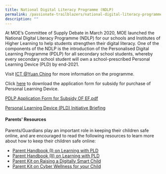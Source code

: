 ```yaml
---
title: National Digital Literacy Programme (NDLP)
permalink: /passionate-trailblazers/national-digital-literacy-programme-ndlp/
description: ""
---
```

At MOE’s Committee of Supply Debate in March 2020, MOE launched the National Digital Literacy Programme (NDLP) for our schools and Institutes of Higher Learning to help students strengthen their digital literacy. One of the components of the NDLP is the introduction of the Personalised Digital Learning Programme (PDLP) for all secondary school students, whereby every secondary school student will own a school-prescribed Personal Learning Device (PLD) by end-2021.

Visit [ICT @Yuan Ching](https://go.gov.sg/ycss-ict) for more information on the programme.

Click [here](/files/PDLP%20Application%20Form%20for%20Subsidy%20OF%20EF.pdf) to download the application form for subsidy for purchase of Personal Learning Device.

[PDLP Application Form for Subsidy OF EF.pdf](/files/PDLP%20Application%20Form%20for%20Subsidy%20OF%20EF.pdf)

[Personal Learning Device (PLD) Initiative Briefing](/files/YCS%202023%20IP1%20-%20Parent%20Engagement%20Deck_2023.pdf)

#### **Parents' Resources**

Parents/Guardians play an important role in keeping their children safe online, and are encouraged to read the following resources to learn more about how to keep their children safe online:

* [Parent Handbook (I) on Learning with PLD]() <br>
* [Parent Handbook (II) on Learning with PLD]()
* [Parent Kit on Raising a Digitally Smart Child](https://go.gov.sg/moe-raising-a-digitally-smart-child)
* [Parent Kit on Cyber Wellness for your Child](https://go.gov.sg/moe-cyber-wellness)
